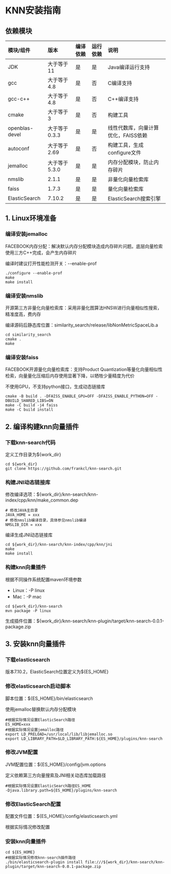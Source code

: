 # KNN安装指南

## 依赖模块

| 模块/组件          | 版本        | 编译依赖 | 运行依赖 | 说明                   |
|:---------------|:----------|:-----|:-----|:---------------------|
| JDK            | 大于等于11    | 是    | 是    | Java编译运行支持           |
 | gcc            | 大于等于4.8   | 是    | 否    | C编译支持                |
 | gcc-c++        | 大于等于4.8   | 是    | 否    | C++编译支持              |
 | cmake          | 大于等于3     | 是    | 否    | 构建工具                 | 
 | openblas-devel | 大于等于0.3.3 | 是    | 是    | 线性代数库，向量计算优化，FAISS依赖 |
 | autoconf       | 大于等于2.69  | 是    | 否    | 构建工具，生成configure文件   |
 | jemalloc       | 大于等于5.3.0 | 是    | 是    | 内存分配模块，防止内存碎片        |
 | nmslib         | 2.1.1     | 是    | 是    | 非量化向量检索库             |
 | faiss          | 1.7.3     | 是    | 是    | 量化向量检索库              |
 | ElasticSearch  | 7.10.2    | 是    | 是    | ElasticSearch搜索引擎    |

## 1. Linux环境准备

### 编译安装jemalloc

FACEBOOK内存分配：解决默认内存分配模块造成内存碎片问题。底层向量检索使用三方C++完成，会产生内存碎片

编译时建议打开性能检测开关：--enable-prof
```shell
./configure --enable-prof
make
make install
```

### 编译安装nmslib
开源第三方非量化向量检索库：采用非量化图算法HNSW进行向量相似性搜索，精准度高，费内存

编译源码后静态库位置：similarity_search/release/libNonMetricSpaceLib.a
```shell
cd similarity_search
cmake .
make
```

### 编译安装faiss
FACEBOOK开源量化向量检索库：支持Product Quantization等量化向量相似性检索，向量量化压缩后内存使用显著下降，以牺牲少量精度为代价

不使用GPU，不支持python接口，生成动态链接库
```shell
cmake -B build . -DFAISS_ENABLE_GPU=OFF -DFAISS_ENABLE_PYTHON=OFF -DBUILD_SHARED_LIBS=ON
make -C build -j4 faiss
make -C build install
```

## 2. 编译构建knn向量插件

### 下载knn-search代码

定义工作目录为${work_dir}

```shell
cd ${work_dir}
git clone https://github.com/frankcl/knn-search.git
```

### 构建JNI动态链接库

修改编译选项：${work_dir}/knn-search/knn-index/cpp/knn/make_common.dep
```shell
# 修改JAVA主目录
JAVA_HOME = xxx
# 修改nmslib编译目录，具体参见nmslib编译
NMSLIB_DIR = xxx
```
编译生成JNI动态链接库
```shell
cd ${work_dir}/knn-search/knn-index/cpp/knn/jni
make
make install
```

### 构建knn向量插件

根据不同操作系统配置maven环境参数 
 * Linux：-P linux
 * Mac：-P mac

```shell
cd ${work_dir}/knn-search
mvn package -P linux
```
生成插件位置：${work_dir}/knn-search/knn-plugin/target/knn-search-0.0.1-package.zip

## 3. 安装knn向量插件

### 下载elasticsearch

版本7.10.2，ElasticSearch位置定义为${ES_HOME}

### 修改elasticsearch启动脚本

脚本位置：${ES_HOME}/bin/elasticsearch

使用jemalloc替换默认内存分配模块

```shell
#根据实际情况设置ElasticSearch路径
ES_HOME=xxx
#根据实际情况设置jemalloc路径
export LD_PRELOAD=/usr/local/lib/libjemalloc.so
export LD_LIBRARY_PATH=$LD_LIBRARY_PATH:${ES_HOME}/plugins/knn-search
```

### 修改JVM配置

JVM配置位置：${ES_HOME}/config/jvm.options

定义依赖第三方向量搜索及JNI相关动态库加载路径

```shell
#根据实际情况设置ElasticSearch路径ES_HOME
-Djava.library.path=${ES_HOME}/plugins/knn-search
```

### 修改ElasticSearch配置

配置文件位置：${ES_HOME}/config/elasticsearch.yml

根据实际情况修改配置

### 安装knn向量插件

```shell
cd ${ES_HOME}
#根据实际情况修改knn-search插件路径
./bin/elasticsearch-plugin install file:///${work_dir}/knn-search/knn-plugin/target/knn-search-0.0.1-package.zip
```